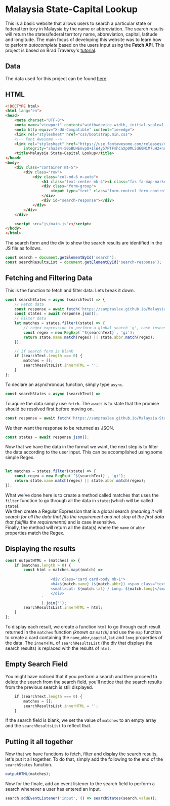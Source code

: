 # Malaysia State-Capital Lookup
This is a basic website that allows users to search a particular state or federal territory in Malaysia by the name or abbreviation.
The search results will return the states/federal territory name, abbreviation, capital, latitude and longitude.
The main focus of developing this website was to learn how to perform <em>autocomplete</em> based on the users input using the <strong>Fetch API</strong>.
This project is based on Brad Traversy's <a href="https://www.youtube.com/watch?v=1iysNUrI3lw&t=0s">tutorial</a>.

<h2>Data</h2>
The data used for this project can be found <a href="https://github.com/sampraslee/Malaysia-State-Capital-Lookup/blob/master/data/states.json">here</a>.

<h2>HTML</h2>

```HTML
<!DOCTYPE html>
<html lang="en">
<head>
    <meta charset="UTF-8">
    <meta name="viewport" content="width=device-width, initial-scale=1.0">
    <meta http-equiv="X-UA-Compatible" content="ie=edge">
    <link rel="stylesheet" href="css/bootstrap.min.css">
    <!-- Font Awesome -->
    <link rel="stylesheet" href="https://use.fontawesome.com/releases/v5.8.1/css/all.css"
        integrity="sha384-50oBUHEmvpQ+1lW4y57PTFmhCaXp0ML5d60M1M7uH2+nqUivzIebhndOJK28anvf" crossorigin="anonymous">
    <title>Malaysia State-Capital Lookup</title>
</head>
<body>
    <div class="container mt-5">
        <div class="row">
            <div class="col-md-6 m-auto">
                <h1 class="text-center mb-4"><i class="fas fa-map-marked-alt"></i> Malaysia State Capital Lookup</h1>
                <div class="form-group">
                    <input type="text" class="form-control form-control-lg" id="search" placeholder="Type a state...">
                </div>
                <div id="search-response"></div>
            </div>
        </div>
    </div>

    <script src="js/main.js"></script>
</body>
</html>
```

The search form and the div to show the search results are identified in the JS file as follows.

```js
const search = document.getElementById('search');
const searchResultsList = document.getElementById('search-response');
```

<h2>Fetching and Filtering Data</h2>
This is the function to fetch and filter data. Lets break it down.

```javascript
const searchStates = async (searchText) => {
	// Fetch data
	const response = await fetch('https://sampraslee.github.io/Malaysia-State-Capital-Lookup/data/states.json');
	const states = await response.json();
	// Filter data
	let matches = states.filter((state) => {
		// regex expression to perform a global search 'g', case insensitive 'i' on search text
		const regex = new RegExp(`^${searchText}`, 'gi');
		return state.name.match(regex) || state.abbr.match(regex);
	});

	// if search form is blank
	if (searchText.length === 0) {
		matches = [];
		searchResultsList.innerHTML = '';
	}
};
```
To declare an asynchronous function, simply type ``async``.

```js
const searchStates = async (searchText) =>
```

To aquire the data simply use ``fetch``. The ``await`` is to state that the promise should be resolved first before moving on.
```js
const response = await fetch('https://sampraslee.github.io/Malaysia-State-Capital-Lookup/data/states.json');
```

We then want the response to be returned as JSON.
```js
const states = await response.json();
```

Now that we have the data in the format we want, the next step is to filter the data according to the user input. This can be accomplished using some simple Regex.

```js

let matches = states.filter((state) => {
    const regex = new RegExp(`^${searchText}`, 'gi');
    return state.name.match(regex) || state.abbr.match(regex);
});
```

What we've done here is to create a method called matches that uses the ``filter`` function to go through all the data in ``states``(which will be called ``state``). <br>
We then create a Regular Expression that is a global search <em>(meaning it will search for all the data that fits the requirement and not stop at the first data that fullfills the requirements)</em> and is case insensitive. <br>
Finally, the method will return all the data(s) where the ``name`` or ``abbr`` properties match the Regex.

<h2>Displaying the results</h2>

```js
const outputHTML = (matches) => {
	if (matches.length > 0) {
		const html = matches.map((match) =>
                `
                    <div class="card card-body mb-1">
                    <h4>${match.name} (${match.abbr}) <span class="text-primary">${match.capital}</span></h4>
                    <small>Lat: ${match.lat} / Long: ${match.long}</small>
                    </div>
                `
                ).join('');
        searchResultsList.innerHTML = html;
	}
};
```

To display each result, we create a function ``html`` to go through each result returned in the ``matches`` function <em>(known as ``match``)</em> and use the ``map`` function to create a card containing the ``name``,``abbr``,``capital``,``lat`` and ``long`` properties of the data.
The ``innerHTML`` of ``searchResultsList`` (the div that displays the search results) is replaced with the results of ``html``.

<h2>Empty Search Field</h2>
You might have noticed that if you perform a search and then proceed to delete the search from the search field, you'll notice that the search results from the previous search is still displayed. 


```js
	if (searchText.length === 0) {
		matches = [];
		searchResultsList.innerHTML = '';
	}
```

If the search field is blank, we set the value of ``matches`` to an empty array and the ``searchResultsList`` to reflect that.

<h2>Putting it all together</h2>

Now that we have functions to fetch, filter and display the search results, let's put it all together. To do that, simply add the following to the end of the ``searchStates``  function.

```js
outputHTML(matches);
```

Now for the finale, add an event listener to the search field to perform a search whenever a user has entered an input.

```js
search.addEventListener('input', () => searchStates(search.value));
```
